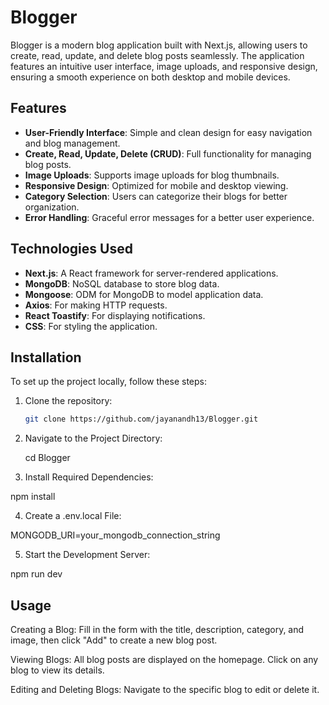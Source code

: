 # Blogger

Blogger is a modern blog application built with Next.js, allowing users to create, read, update, and delete blog posts seamlessly. The application features an intuitive user interface, image uploads, and responsive design, ensuring a smooth experience on both desktop and mobile devices.

## Features

- **User-Friendly Interface**: Simple and clean design for easy navigation and blog management.
- **Create, Read, Update, Delete (CRUD)**: Full functionality for managing blog posts.
- **Image Uploads**: Supports image uploads for blog thumbnails.
- **Responsive Design**: Optimized for mobile and desktop viewing.
- **Category Selection**: Users can categorize their blogs for better organization.
- **Error Handling**: Graceful error messages for a better user experience.

## Technologies Used

- **Next.js**: A React framework for server-rendered applications.
- **MongoDB**: NoSQL database to store blog data.
- **Mongoose**: ODM for MongoDB to model application data.
- **Axios**: For making HTTP requests.
- **React Toastify**: For displaying notifications.
- **CSS**: For styling the application.

## Installation

To set up the project locally, follow these steps:

1. Clone the repository:

   ```bash
   git clone https://github.com/jayanandh13/Blogger.git
   
2. Navigate to the Project Directory:

   cd Blogger

3. Install Required Dependencies:

  npm install

4. Create a .env.local File:

  MONGODB_URI=your_mongodb_connection_string

5. Start the Development Server:

  npm run dev


 ## Usage
Creating a Blog: Fill in the form with the title, description, category, and image, then click "Add" to create a new blog post.

Viewing Blogs: All blog posts are displayed on the homepage. Click on any blog to view its details.

Editing and Deleting Blogs: Navigate to the specific blog to edit or delete it.
